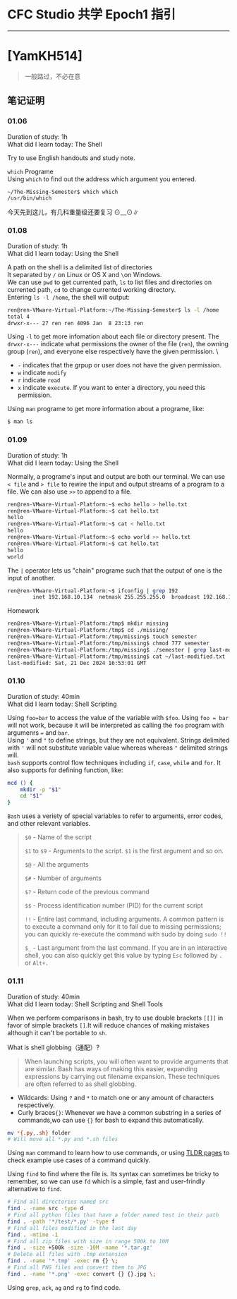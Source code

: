 # CFC Studio 共学 Epoch1 指引
---
# [YamKH514]

> 一般路过，不必在意

## 笔记证明

<!-- Content_START --> 
### 01.06

Duration of study: 1h \
What did I learn today: The Shell

Try to use English handouts and study note.

` which ` Programe \
Using ` which ` to find out the address which argument you entered.

    ~/The-Missing-Semester$ which which
    /usr/bin/which

今天先到这儿，有几科重量级还要复习 ⊙﹏⊙∥

### 01.08

Duration of study: 1h \
What did I learn today: Using the Shell

A path on the shell is a delimited list of directories \
It separated by ` / ` on Linux or OS X and ` \ `on Windows. \
We can use ` pwd ` to get currented path, ` ls ` to list files and directories on currented path, ` cd ` to change currented working directory. \
Entering ` ls -l /home `, the shell will output:
```bash
ren@ren-VMware-Virtual-Platform:~/The-Missing-Semester$ ls -l /home
total 4
drwxr-x--- 27 ren ren 4096 Jan  8 23:13 ren
```
Using ` -l ` to get more infomation about each file or directory present.
The ` drwxr-x--- ` indicate what permissions the owner of the file (`ren`), the owning group (`ren`), and everyone else respectively have the given permission. \
- ` - ` indicates that the grpup or user does not have the given permission.
- ` w ` indicate ` modify `
- ` r ` indicate ` read `
- ` x ` indicate ` execute `. If you want to enter a directory, you need this permission.

Using `man` programe to get more information about a programe, like:
```bash
$ man ls
```

### 01.09

Duration of study: 1h \
What did I learn today: Using the Shell

Normally, a programe's input and output are both our terminal. We can use `< file` and `> file` to rewire the input and output streams of a program to a file. We can also use `>>` to append to a file.
```bash
ren@ren-VMware-Virtual-Platform:~$ echo hello > hello.txt
ren@ren-VMware-Virtual-Platform:~$ cat hello.txt 
hello
ren@ren-VMware-Virtual-Platform:~$ cat < hello.txt 
hello
ren@ren-VMware-Virtual-Platform:~$ echo world >> hello.txt 
ren@ren-VMware-Virtual-Platform:~$ cat hello.txt 
hello
world
```
The `|` operator lets us "chain" programe such that the output of one is the input of another.
```bash
ren@ren-VMware-Virtual-Platform:~$ ifconfig | grep 192
        inet 192.168.10.134  netmask 255.255.255.0  broadcast 192.168.10.255
```

Homework

```bash
ren@ren-VMware-Virtual-Platform:/tmp$ mkdir missing
ren@ren-VMware-Virtual-Platform:/tmp$ cd ./missing/
ren@ren-VMware-Virtual-Platform:/tmp/missing$ touch semester
ren@ren-VMware-Virtual-Platform:/tmp/missing$ chmod 777 semester
ren@ren-VMware-Virtual-Platform:/tmp/missing$ ./semester | grep last-modified > ~/last-modified.txt
ren@ren-VMware-Virtual-Platform:/tmp/missing$ cat ~/last-modified.txt
last-modified: Sat, 21 Dec 2024 16:53:01 GMT
```

### 01.10

Duration of study: 40min \
What did I learn today: Shell Scripting

Using `foo=bar` to access the value of the variable with `$foo`. Using `foo = bar` will not work, because it will be interpreted as calling the `foo` program with argumenrs `=` and `bar`. \
Using `'` and `"` to define strings, but they are not equivalent. Strings delimited with `'` will not substitute variable value whereas whereas `"` delimited strings will. \
`bash` supports control flow techniques including `if`, `case`, `while` and `for`. It also supports for defining function, like:
```bash
mcd () {
    mkdir -p "$1"
    cd "$1"
}
```
`Bash` uses a veriety of special variables to refer to arguments, error codes, and other relevant variables.
> `$0` - Name of the script
>
> `$1` to `$9` - Arguments to the script. `$1` is the first argument and so on.
>
> `$@` - All the arguments
>
> `$#` - Number of arguments
>
> `$?` - Return code of the previous command
>
> `$$` - Process identification number (PID) for the current script
>
> `!!` - Entire last command, including arguments. A common pattern is to execute a command only for it to fail due to missing permissions; you can quickly re-execute the command with sudo by doing `sudo !!`
>
> `$_` - Last argument from the last command. If you are in an interactive shell, you can also quickly get this value by typing `Esc` followed by `.` or `Alt+.`

### 01.11

Duration of study: 40min \
What did I learn today: Shell Scripting and Shell Tools

When we perform comparisons in bash, try to use double brackets `[[]]` in favor of simple brackets `[]`.It will reduce chances of making mistakes although it can't be portable to `sh`.

What is shell globbing（通配）?
> When launching scripts, you will often want to provide arguments that are similar. Bash has ways of making this easier, expanding expressions by carrying out filename expansion. These techniques are often referred to as shell globbing.
- Wildcards: Using `?` and `*` to match one or any amount of characters respectively.
- Curly braces`{}`: Whenever we have a common substring in a series of commands,wo can use `{}` for bash to expand this automatically.
```bash
mv *{.py,.sh} folder
# Will move all *.py and *.sh files
```

Using `man` command to  learn how to use commands, or using [TLDR pages](https://tldr.sh/) to check example use cases of a command quickly.

Using `find` to find where the file is. Its syntax can sometimes be tricky to remember, so we can use `fd` which is a simple, fast and user-frindly alternative to `find`.
```bash
# Find all directories named src
find . -name src -type d
# Find all python files that have a folder named test in their path
find . -path '*/test/*.py' -type f
# Find all files modified in the last day
find . -mtime -1
# Find all zip files with size in range 500k to 10M
find . -size +500k -size -10M -name '*.tar.gz'
# Delete all files with .tmp extension
find . -name '*.tmp' -exec rm {} \;
# Find all PNG files and convert them to JPG
find . -name '*.png' -exec convert {} {}.jpg \;
```

Using `grep`, `ack`, `ag` and `rg` to find code.

<!-- Content_END -->